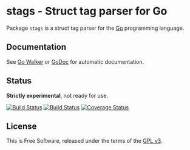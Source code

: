 stags - Struct tag parser for Go
================================

Package `stags` is a struct tag parser for the [Go](http://golang.org)
programming language.


## Documentation

See [Go Walker](http://gowalker.org/github.com/jmcvetta/stags) or
[GoDoc](http://godoc.org/github.com/jmcvetta/stags) for automatic
documentation.


## Status

**Strictly experimental**, not ready for use.


[![Build Status](https://travis-ci.org/jmcvetta/stags.png)](https://travis-ci.org/jmcvetta/stags)
[![Build Status](https://drone.io/github.com/jmcvetta/stags/status.png)](https://drone.io/github.com/jmcvetta/stags/latest)
[![Coverage Status](https://coveralls.io/repos/jmcvetta/stags/badge.png?branch=master)](https://coveralls.io/r/jmcvetta/stags)


## License

This is Free Software, released under the terms of the [GPL
v3](http://www.gnu.org/copyleft/gpl.html).

